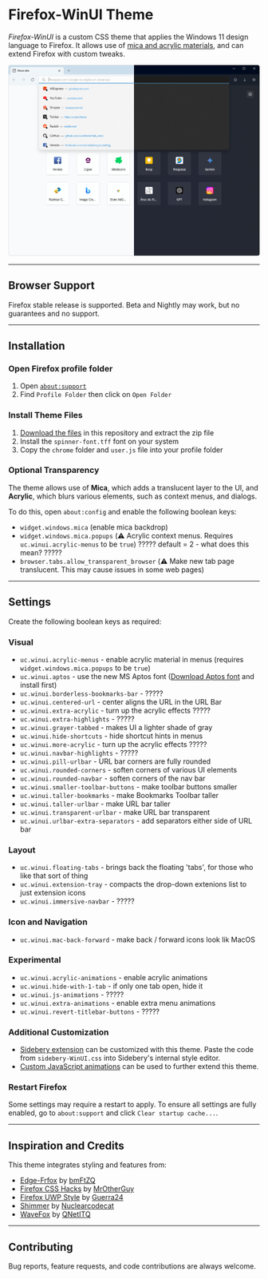 # Firefox-WinUI Theme

*Firefox-WinUI* is a custom CSS theme that applies the Windows 11 design language to Firefox. It allows use of [mica and acrylic materials](https://learn.microsoft.com/en-us/windows/apps/design/signature-experiences/materials), and can extend Firefox with custom tweaks.

![WinUI Firefox Theme Screenshot](screenshots/WinUI-Firefox.png)

---

## Browser Support

Firefox stable release is supported. Beta and Nightly may work, but no guarantees and no support.

---

## Installation

### Open Firefox profile folder

1. Open [`about:support`](about:support)
2. Find `Profile Folder` then click on `Open Folder`

### Install Theme Files

1. [Download the files](https://github.com/Lockframe/Firefox-WinUI/archive/refs/heads/main.zip) in this repository and extract the zip file
2. Install the `spinner-font.tff` font on your system
3. Copy the `chrome` folder and `user.js` file into your profile folder

### Optional Transparency

The theme allows use of **Mica**, which adds a translucent layer to the UI, and **Acrylic**, which blurs various elements, such as context menus, and dialogs.

To do this, open `about:config` and enable the following boolean keys:

- `widget.windows.mica` (enable mica backdrop)
- `widget.windows.mica.popups` (⚠️ Acrylic context menus. Requires `uc.winui.acrylic-menus` to be `true`) ????? default = 2 - what does this mean? ?????
- `browser.tabs.allow_transparent_browser` (⚠️ Make new tab page translucent. This may cause issues in some web pages)

---

## Settings

Create the following boolean keys as required:

### Visual

- `uc.winui.acrylic-menus` - enable acrylic material in menus (requires `widget.windows.mica.popups` to be `true`)
- `uc.winui.aptos` - use the new MS Aptos font ([Download Aptos font](https://www.microsoft.com/en-us/download/details.aspx?id=106087) and install first)
- `uc.winui.borderless-bookmarks-bar` - ?????
- `uc.winui.centered-url` - center aligns the URL in the URL Bar
- `uc.winui.extra-acrylic` - turn up the acrylic effects ?????
- `uc.winui.extra-highlights` - ?????
- `uc.winui.grayer-tabbed` - makes UI a lighter shade of gray
- `uc.winui.hide-shortcuts` - hide shortcut hints in menus
- `uc.winui.more-acrylic` - turn up the acrylic effects ?????
- `uc.winui.navbar-highlights` - ?????
- `uc.winui.pill-urlbar` - URL bar corners are fully rounded
- `uc.winui.rounded-corners` - soften corners of various UI elements
- `uc.winui.rounded-navbar` - soften corners of the nav bar
- `uc.winui.smaller-toolbar-buttons` - make toolbar buttons smaller
- `uc.winui.taller-bookmarks` - make Bookmarks Toolbar taller
- `uc.winui.taller-urlbar` - make URL bar taller
- `uc.winui.transparent-urlbar` - make URL bar transparent
- `uc.winui.urlbar-extra-separators` - add separators either side of URL bar

### Layout

- `uc.winui.floating-tabs` - brings back the floating 'tabs', for those who like that sort of thing
- `uc.winui.extension-tray` - compacts the drop-down extenions list to just extension icons
- `uc.winui.immersive-navbar` - ?????

### Icon and Navigation

- `uc.winui.mac-back-forward` - make back / forward icons look lik MacOS

### Experimental

- `uc.winui.acrylic-animations` - enable acrylic animations
- `uc.winui.hide-with-1-tab` - if only one tab open, hide it
- `uc.winui.js-animations` - ?????
- `uc.winui.extra-animations` - enable extra menu animations
- `uc.winui.revert-titlebar-buttons` - ?????

### Additional Customization

- [Sidebery extension](https://github.com/mbnuqw/sidebery) can be customized with this theme. Paste the code from `sidebery-WinUI.css` into Sidebery's internal style editor.
- [Custom JavaScript animations](https://github.com/MrOtherGuy/fx-autoconfig) can be used to further extend this theme.

### Restart Firefox

Some settings may require a restart to apply. To ensure all settings are fully enabled, go to `about:support` and click `Clear startup cache...`.

---

## Inspiration and Credits

This theme integrates styling and features from:

- [Edge-Frfox](https://github.com/bmFtZQ/Edge-FrFox) by [bmFtZQ](https://github.com/bmFtZQ)
- [Firefox CSS Hacks](https://github.com/MrOtherGuy/firefox-csshacks) by [MrOtherGuy](https://github.com/MrOtherGuy)
- [Firefox UWP Style](https://github.com/Guerra24/Firefox-UWP-Style) by [Guerra24](https://github.com/Guerra24)
- [Shimmer](https://github.com/nuclearcodecat/shimmer) by [Nuclearcodecat](https://github.com/nuclearcodecat)
- [WaveFox](https://github.com/QNetITQ/WaveFox/) by [QNetITQ](https://github.com/QNetITQ)

---

## Contributing

Bug reports, feature requests, and code contributions are always welcome.
